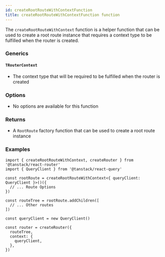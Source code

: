 ```yaml
---
id: createRootRouteWithContextFunction
title: createRootRouteWithContextFunction function
---
```


The `createRootRouteWithContext` function is a helper function that can be used to create a root route instance that requires a context type to be fulfilled when the router is created.

### Generics

#### `TRouterContext`

- The context type that will be required to be fulfilled when the router is created

### Options

- No options are available for this function

### Returns

- A `RootRoute` factory function that can be used to create a root route instance

### Examples

```tsx
import { createRootRouteWithContext, createRouter } from '@tanstack/react-router'
import { QueryClient } from '@tanstack/react-query'

const rootRoute = createRootRouteWithContext<{ queryClient: QueryClient }>()({
  // ... Route Options
})

const routeTree = rootRoute.addChildren([
  // ... Other routes
])

const queryClient = new QueryClient()

const router = createRouter({
  routeTree,
  context: {
    queryClient,
  },
})
```
